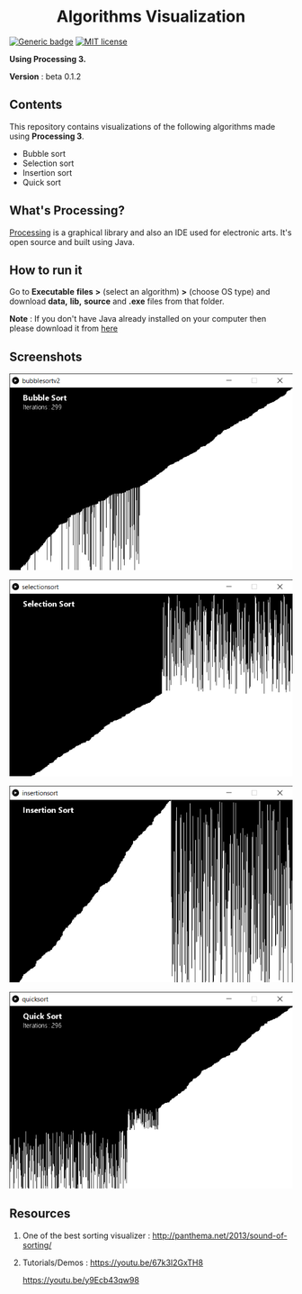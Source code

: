 <h1 align="center">Algorithms Visualization</h1>

<p align="center">
 
 [![Generic badge](https://img.shields.io/badge/Made_with-Processing-yellow.svg)](https://shields.io/)
[![MIT license](https://img.shields.io/badge/License-MIT-blue.svg)](https://lbesson.mit-license.org/)


**Using Processing 3.**

**Version** : beta 0.1.2

## Contents

This repository contains visualizations of the following algorithms made using **Processing 3**.
  * Bubble sort
  * Selection sort
  * Insertion sort
  * Quick sort


## What's Processing?

[Processing](https://processing.org/) is a graphical library and also an IDE used for electronic arts.
It's open source and built using Java.

## How to run it

Go to **Executable** **files** **>** (select an algorithm) **>** (choose OS type) and download **data,** **lib,** **source** and **.exe** files from that folder.

**Note** : If you don't have Java already installed on your computer then please download it from [here](https://www.java.com/en/download/)

## Screenshots



![Bubble sort](/images/bubblesort.png)


![Selection sort](/images/selectionsort.png)


![Insertion sort](/images/insertionsort.png)


![Quick sort](/images/quicksort.png)



## Resources

1. One of the best sorting visualizer :
   http://panthema.net/2013/sound-of-sorting/

2. Tutorials/Demos :
    https://youtu.be/67k3I2GxTH8
    
    https://youtu.be/y9Ecb43qw98
